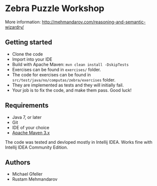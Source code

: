 # Zebra Puzzle Workshop

More information: http://mehmandarov.com/reasoning-and-semantic-wizardry/

## Getting started
* Clone the code
* Import into your IDE
* Build with Apache Maven: ```mvn clean install -DskipTests```
* Exercises can be found in ```exercises/``` folder.
* The code for exercises can be found in ```src/test/java/no/computas/zebra/exercises``` folder. 
* They are implemented as tests and they will initially fail.
* Your job is to fix the code, and make them pass. Good luck!


## Requirements
* Java 7, or later
* Git
* IDE of your choice
* [Apache Maven 3.x][1]

The code was tested and devloped mostly in Intellij IDEA. Works fine with Intellij IDEA Community Edition.

## Authors
* Michael Gfeller
* Rustam Mehmandarov

[1]: https://maven.apache.org/
[2]: https://en.wikipedia.org/wiki/Zebra_Puzzle
